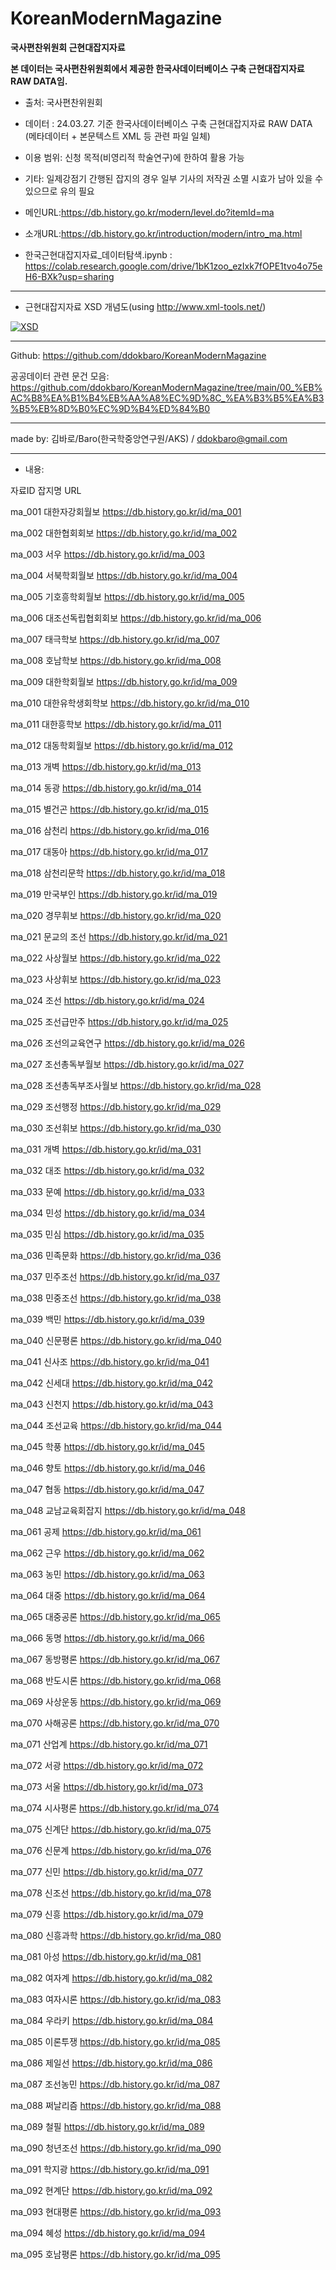 # KoreanModernMagazine

**국사편찬위원회 근현대잡지자료**

**본 데이터는 국사편찬위원회에서 제공한 한국사데이터베이스 구축 근현대잡지자료 RAW DATA임.**

*   출처: 국사편찬위원회 
*   데이터 : 24.03.27. 기준 한국사데이터베이스 구축 근현대잡지자료 RAW DATA (메타데이터 + 본문텍스트 XML 등 관련 파일 일체)
* 이용 범위: 신청 목적(비영리적 학술연구)에 한하여 활용 가능
* 기타: 일제강점기 간행된 잡지의 경우 일부 기사의 저작권 소멸 시효가 남아 있을 수 있으므로 유의 필요

* 메인URL:https://db.history.go.kr/modern/level.do?itemId=ma

* 소개URL:https://db.history.go.kr/introduction/modern/intro_ma.html

* 한국근현대잡지자료_데이터탐색.ipynb : https://colab.research.google.com/drive/1bK1zoo_ezIxk7fOPE1tvo4o75eH6-BXk?usp=sharing
 
---

* 근현대잡지자료 XSD 개념도(using http://www.xml-tools.net/)

[![XSD](https://github.com/ddokbaro/KoreanModernMagazine/blob/main/XSD_%ED%95%9C%EA%B5%AD%EA%B7%BC%ED%98%84%EB%8C%80%EC%9E%A1%EC%A7%80%EC%9E%90%EB%A3%8C.png?raw=true)](https://github.com/ddokbaro/KoreanModernMagazine/blob/main/XSD_%ED%95%9C%EA%B5%AD%EA%B7%BC%ED%98%84%EB%8C%80%EC%9E%A1%EC%A7%80%EC%9E%90%EB%A3%8C.png)

---

Github: https://github.com/ddokbaro/KoreanModernMagazine

공공데이터 관련 문건 모음: https://github.com/ddokbaro/KoreanModernMagazine/tree/main/00_%EB%AC%B8%EA%B1%B4%EB%AA%A8%EC%9D%8C_%EA%B3%B5%EA%B3%B5%EB%8D%B0%EC%9D%B4%ED%84%B0

---

made by: 김바로/Baro(한국학중앙연구원/AKS) / ddokbaro@gmail.com

---

* 내용:

자료ID	잡지명	URL

ma_001	대한자강회월보	https://db.history.go.kr/id/ma_001

ma_002	대한협회회보	https://db.history.go.kr/id/ma_002

ma_003	서우	https://db.history.go.kr/id/ma_003

ma_004	서북학회월보	https://db.history.go.kr/id/ma_004

ma_005	기호흥학회월보	https://db.history.go.kr/id/ma_005

ma_006	대조선독립협회회보	https://db.history.go.kr/id/ma_006

ma_007	태극학보	https://db.history.go.kr/id/ma_007

ma_008	호남학보	https://db.history.go.kr/id/ma_008

ma_009	대한학회월보	https://db.history.go.kr/id/ma_009

ma_010	대한유학생회학보	https://db.history.go.kr/id/ma_010

ma_011	대한흥학보	https://db.history.go.kr/id/ma_011

ma_012	대동학회월보	https://db.history.go.kr/id/ma_012

ma_013	개벽	https://db.history.go.kr/id/ma_013

ma_014	동광	https://db.history.go.kr/id/ma_014

ma_015	별건곤	https://db.history.go.kr/id/ma_015

ma_016	삼천리	https://db.history.go.kr/id/ma_016

ma_017	대동아	https://db.history.go.kr/id/ma_017

ma_018	삼천리문학	https://db.history.go.kr/id/ma_018

ma_019	만국부인	https://db.history.go.kr/id/ma_019

ma_020	경무휘보	https://db.history.go.kr/id/ma_020

ma_021	문교의 조선	https://db.history.go.kr/id/ma_021

ma_022	사상월보	https://db.history.go.kr/id/ma_022

ma_023	사상휘보	https://db.history.go.kr/id/ma_023

ma_024	조선	https://db.history.go.kr/id/ma_024

ma_025	조선급만주	https://db.history.go.kr/id/ma_025

ma_026	조선의교육연구	https://db.history.go.kr/id/ma_026

ma_027	조선총독부월보	https://db.history.go.kr/id/ma_027

ma_028	조선총독부조사월보	https://db.history.go.kr/id/ma_028

ma_029	조선행정	https://db.history.go.kr/id/ma_029

ma_030	조선휘보	https://db.history.go.kr/id/ma_030

ma_031	개벽	https://db.history.go.kr/id/ma_031

ma_032	대조	https://db.history.go.kr/id/ma_032

ma_033	문예	https://db.history.go.kr/id/ma_033

ma_034	민성	https://db.history.go.kr/id/ma_034

ma_035	민심	https://db.history.go.kr/id/ma_035

ma_036	민족문화	https://db.history.go.kr/id/ma_036

ma_037	민주조선	https://db.history.go.kr/id/ma_037

ma_038	민중조선	https://db.history.go.kr/id/ma_038

ma_039	백민	https://db.history.go.kr/id/ma_039

ma_040	신문평론	https://db.history.go.kr/id/ma_040

ma_041	신사조	https://db.history.go.kr/id/ma_041

ma_042	신세대	https://db.history.go.kr/id/ma_042

ma_043	신천지	https://db.history.go.kr/id/ma_043

ma_044	조선교육	https://db.history.go.kr/id/ma_044

ma_045	학풍	https://db.history.go.kr/id/ma_045

ma_046	향토	https://db.history.go.kr/id/ma_046

ma_047	협동	https://db.history.go.kr/id/ma_047

ma_048	교남교육회잡지	https://db.history.go.kr/id/ma_048

ma_061	공제	https://db.history.go.kr/id/ma_061

ma_062	근우	https://db.history.go.kr/id/ma_062

ma_063	농민	https://db.history.go.kr/id/ma_063

ma_064	대중	https://db.history.go.kr/id/ma_064

ma_065	대중공론	https://db.history.go.kr/id/ma_065

ma_066	동명	https://db.history.go.kr/id/ma_066

ma_067	동방평론	https://db.history.go.kr/id/ma_067

ma_068	반도시론	https://db.history.go.kr/id/ma_068

ma_069	사상운동	https://db.history.go.kr/id/ma_069

ma_070	사해공론	https://db.history.go.kr/id/ma_070

ma_071	산업계	https://db.history.go.kr/id/ma_071

ma_072	서광	https://db.history.go.kr/id/ma_072

ma_073	서울	https://db.history.go.kr/id/ma_073

ma_074	시사평론	https://db.history.go.kr/id/ma_074

ma_075	신계단	https://db.history.go.kr/id/ma_075

ma_076	신문계	https://db.history.go.kr/id/ma_076

ma_077	신민	https://db.history.go.kr/id/ma_077

ma_078	신조선	https://db.history.go.kr/id/ma_078

ma_079	신흥	https://db.history.go.kr/id/ma_079

ma_080	신흥과학	https://db.history.go.kr/id/ma_080

ma_081	아성	https://db.history.go.kr/id/ma_081

ma_082	여자계	https://db.history.go.kr/id/ma_082

ma_083	여자시론	https://db.history.go.kr/id/ma_083

ma_084	우라키	https://db.history.go.kr/id/ma_084

ma_085	이론투쟁	https://db.history.go.kr/id/ma_085

ma_086	제일선	https://db.history.go.kr/id/ma_086

ma_087	조선농민	https://db.history.go.kr/id/ma_087

ma_088	쩌날리즘	https://db.history.go.kr/id/ma_088

ma_089	철필	https://db.history.go.kr/id/ma_089

ma_090	청년조선	https://db.history.go.kr/id/ma_090

ma_091	학지광	https://db.history.go.kr/id/ma_091

ma_092	현계단	https://db.history.go.kr/id/ma_092

ma_093	현대평론	https://db.history.go.kr/id/ma_093

ma_094	혜성	https://db.history.go.kr/id/ma_094

ma_095	호남평론	https://db.history.go.kr/id/ma_095

